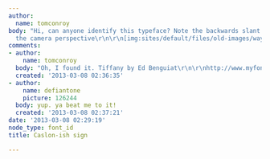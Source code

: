 ```yaml
---
author:
  name: tomconroy
body: "Hi, can anyone identify this typeface? Note the backwards slant is just from
  the camera perspective\r\n\r\n[img:sites/default/files/old-images/wayne2_3480.jpg]"
comments:
- author:
    name: tomconroy
  body: "Oh, I found it. Tiffany by Ed Benguiat\r\n\r\nhttp://www.myfonts.com/fonts/adobe/itc-tiffany/"
  created: '2013-03-08 02:36:35'
- author:
    name: defiantone
    picture: 126244
  body: yup. ya beat me to it!
  created: '2013-03-08 02:37:21'
date: '2013-03-08 02:29:19'
node_type: font_id
title: Caslon-ish sign

---
```

